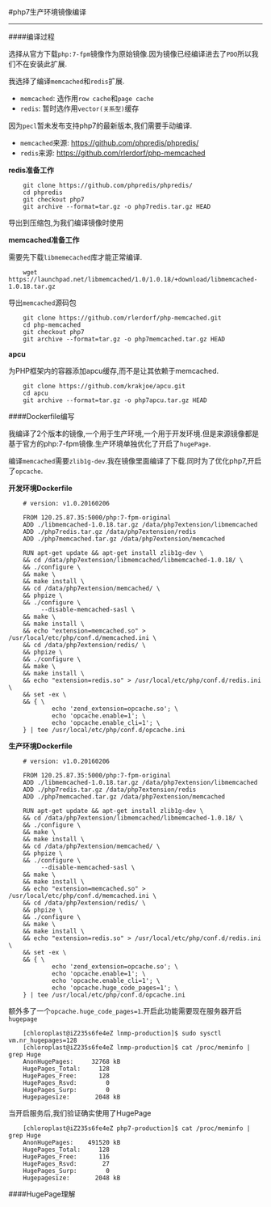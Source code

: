 #php7生产环境镜像编译

---

####编译过程

选择从官方下载`php:7-fpm`镜像作为原始镜像.因为镜像已经编译进去了`PDO`所以我们不在安装此扩展.

我选择了编译`memcached`和`redis`扩展.

* `memcached`: 选作用`row cache`和`page cache`
* `redis`: 暂时选作用`vector(关系型)`缓存

因为`pecl`暂未发布支持php7的最新版本,我们需要手动编译.

* `memcached`来源: https://github.com/phpredis/phpredis/ 
* `redis`来源: https://github.com/rlerdorf/php-memcached

**redis准备工作**

		git clone https://github.com/phpredis/phpredis/ 
		cd phpredis 
		git checkout php7 
		git archive --format=tar.gz -o php7redis.tar.gz HEAD
		
导出到压缩包,为我们编译镜像时使用

**memcached准备工作**

需要先下载`libmemecached`库才能正常编译.

		wget https://launchpad.net/libmemcached/1.0/1.0.18/+download/libmemcached-1.0.18.tar.gz 
		
导出`memcached`源码包

		git clone https://github.com/rlerdorf/php-memcached.git 
		cd php-memcached 
		git checkout php7 
		git archive --format=tar.gz -o php7memcached.tar.gz HEAD
		
**apcu**

为PHP框架内的容器添加apcu缓存,而不是让其依赖于memcached.	
		
		git clone https://github.com/krakjoe/apcu.git
		cd apcu
		git archive --format=tar.gz -o php7apcu.tar.gz HEAD
		
####Dockerfile编写

我编译了2个版本的镜像,一个用于生产环境,一个用于开发环境.但是来源镜像都是基于官方的php:7-fpm镜像.生产环境单独优化了开启了`hugePage`.

编译`memcached`需要`zlib1g-dev`.我在镜像里面编译了下载.同时为了优化php7,开启了`opcache`.

**开发环境Dockerfile**

		# version: v1.0.20160206

		FROM 120.25.87.35:5000/php:7-fpm-original
		ADD ./libmemcached-1.0.18.tar.gz /data/php7extension/libmemcached
		ADD ./php7redis.tar.gz /data/php7extension/redis
		ADD ./php7memcached.tar.gz /data/php7extension/memcached
		
		RUN apt-get update && apt-get install zlib1g-dev \
		&& cd /data/php7extension/libmemcached/libmemcached-1.0.18/ \
		&& ./configure \
		&& make \
		&& make install \
		&& cd /data/php7extension/memcached/ \
		&& phpize \
		&& ./configure \
			 --disable-memcached-sasl \
		&& make \
		&& make install \
		&& echo "extension=memcached.so" > /usr/local/etc/php/conf.d/memcached.ini \
		&& cd /data/php7extension/redis/ \
		&& phpize \
		&& ./configure \
		&& make \
		&& make install \
		&& echo "extension=redis.so" > /usr/local/etc/php/conf.d/redis.ini \
		&& set -ex \
		&& { \
		        echo 'zend_extension=opcache.so'; \
		        echo 'opcache.enable=1'; \
		        echo 'opcache.enable_cli=1'; \
		} | tee /usr/local/etc/php/conf.d/opcache.ini

**生产环境Dockerfile**

		# version: v1.0.20160206

		FROM 120.25.87.35:5000/php:7-fpm-original
		ADD ./libmemcached-1.0.18.tar.gz /data/php7extension/libmemcached
		ADD ./php7redis.tar.gz /data/php7extension/redis
		ADD ./php7memcached.tar.gz /data/php7extension/memcached
		
		RUN apt-get update && apt-get install zlib1g-dev \
		&& cd /data/php7extension/libmemcached/libmemcached-1.0.18/ \
		&& ./configure \
		&& make \
		&& make install \
		&& cd /data/php7extension/memcached/ \
		&& phpize \
		&& ./configure \
			 --disable-memcached-sasl \
		&& make \
		&& make install \
		&& echo "extension=memcached.so" > /usr/local/etc/php/conf.d/memcached.ini \
		&& cd /data/php7extension/redis/ \
		&& phpize \
		&& ./configure \
		&& make \
		&& make install \
		&& echo "extension=redis.so" > /usr/local/etc/php/conf.d/redis.ini \
		&& set -ex \
		&& { \
		        echo 'zend_extension=opcache.so'; \
		        echo 'opcache.enable=1'; \
		        echo 'opcache.enable_cli=1'; \
				echo 'opcache.huge_code_pages=1'; \
		} | tee /usr/local/etc/php/conf.d/opcache.ini
		
额外多了一个`opcache.huge_code_pages=1`.开启此功能需要现在服务器开启`hugepage`
		
		[chloroplast@iZ235s6fe4eZ lnmp-production]$ sudo sysctl vm.nr_hugepages=128
		[chloroplast@iZ235s6fe4eZ lnmp-production]$ cat /proc/meminfo | grep Huge
		AnonHugePages:     32768 kB
		HugePages_Total:     128
		HugePages_Free:      128
		HugePages_Rsvd:        0
		HugePages_Surp:        0
		Hugepagesize:       2048 kB
		
当开启服务后,我们验证确实使用了HugePage

		[chloroplast@iZ235s6fe4eZ php7-production]$ cat /proc/meminfo | grep Huge
		AnonHugePages:    491520 kB
		HugePages_Total:     128
		HugePages_Free:      116
		HugePages_Rsvd:       27
		HugePages_Surp:        0
		Hugepagesize:       2048 kB
		
####HugePage理解
		
				


